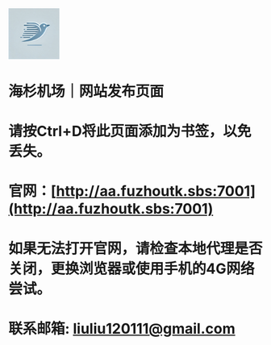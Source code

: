 <img src="/logo.jpg" width=20% >

# 海杉机场｜网站发布页面
# 请按Ctrl+D将此页面添加为书签，以免丢失。

# 官网：[http://aa.fuzhoutk.sbs:7001](http://aa.fuzhoutk.sbs:7001)

# 如果无法打开官网，请检查本地代理是否关闭，更换浏览器或使用手机的4G网络尝试。

# 联系邮箱:  liuliu120111@gmail.com
